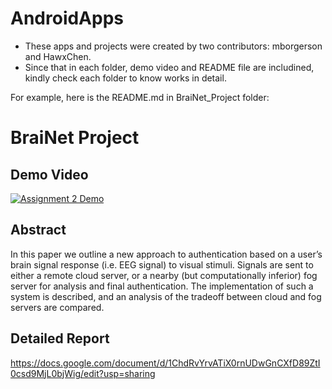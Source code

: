 # AndroidApps
* These apps and projects were created by two contributors: mborgerson and HawxChen.
* Since that in each folder, demo video and README file are includined, kindly check each folder to know works in detail. 


For example, here is the README.md in BraiNet_Project folder:

BraiNet Project
============

Demo Video
----------
[![Assignment 2 Demo](https://img.youtube.com/vi/mhr4Hmamq0k/0.jpg)](https://www.youtube.com/watch?v=mhr4Hmamq0k)

Abstract
----------
In this paper we outline a new approach to authentication based on a user’s brain signal response (i.e. EEG signal) to visual stimuli. Signals are sent to either a remote cloud server, or a nearby (but computationally inferior) fog server for analysis and final authentication. The implementation of such a system is described, and an analysis of the tradeoff between cloud and fog servers are compared.

Detailed Report
----------
https://docs.google.com/document/d/1ChdRvYrvATiX0rnUDwGnCXfD89ZtI0csd9MjL0bjWig/edit?usp=sharing
